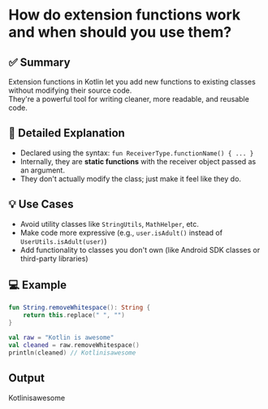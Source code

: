 # How do extension functions work and when should you use them?

## ✅ Summary
Extension functions in Kotlin let you add new functions to existing classes without modifying their source code.  
They're a powerful tool for writing cleaner, more readable, and reusable code.

## 📘 Detailed Explanation

- Declared using the syntax: `fun ReceiverType.functionName() { ... }`
- Internally, they are **static functions** with the receiver object passed as an argument.
- They don't actually modify the class; just make it feel like they do.

## 💡 Use Cases
- Avoid utility classes like `StringUtils`, `MathHelper`, etc.
- Make code more expressive (e.g., `user.isAdult()` instead of `UserUtils.isAdult(user)`)
- Add functionality to classes you don't own (like Android SDK classes or third-party libraries)

## 💻 Example

```kotlin
fun String.removeWhitespace(): String {
    return this.replace(" ", "")
}

val raw = "Kotlin is awesome"
val cleaned = raw.removeWhitespace()
println(cleaned) // Kotlinisawesome
```
## Output
Kotlinisawesome
